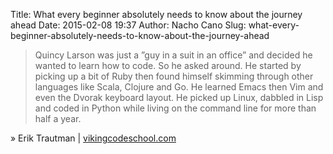 Title: What every beginner absolutely needs to know about the journey ahead
Date: 2015-02-08 19:37
Author: Nacho Cano
Slug: what-every-beginner-absolutely-needs-to-know-about-the-journey-ahead

> Quincy Larson was just a ”guy in a suit in an office” and decided he
> wanted to learn how to code. So he asked around. He started by picking
> up a bit of Ruby then found himself skimming through other languages
> like Scala, Clojure and Go. He learned Emacs then Vim and even the
> Dvorak keyboard layout. He picked up Linux, dabbled in Lisp and coded
> in Python while living on the command line for more than half a year.

» Erik Trautman | [vikingcodeschool.com][]

  [vikingcodeschool.com]: http://www.vikingcodeschool.com/posts/why-learning-to-code-is-so-damn-hard
    "What every beginner absolutely needs to know about the journey ahead"
